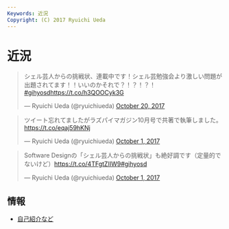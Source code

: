```yaml
---
Keywords: 近況
Copyright: (C) 2017 Ryuichi Ueda
---
```


# 近況 

<blockquote class="twitter-tweet" data-partner="tweetdeck"><p lang="ja" dir="ltr">シェル芸人からの挑戦状、連載中です！シェル芸勉強会より激しい問題が出題されてます！！いいのかそれで？！？！？！  <a href="https://twitter.com/hashtag/gihyosd?src=hash&amp;ref_src=twsrc%5Etfw">#gihyosd</a><a href="https://t.co/h3QOOCyk3G">https://t.co/h3QOOCyk3G</a></p>&mdash; Ryuichi Ueda (@ryuichiueda) <a href="https://twitter.com/ryuichiueda/status/921174085291229184?ref_src=twsrc%5Etfw">October 20, 2017</a></blockquote>
<script async src="//platform.twitter.com/widgets.js" charset="utf-8"></script>

<blockquote class="twitter-tweet" data-partner="tweetdeck"><p lang="ja" dir="ltr">ツイート忘れてましたがラズパイマガジン10月号で共著で執筆しました。<a href="https://t.co/eqaj59hKNj">https://t.co/eqaj59hKNj</a></p>&mdash; Ryuichi Ueda (@ryuichiueda) <a href="https://twitter.com/ryuichiueda/status/914385558259900416?ref_src=twsrc%5Etfw">October 1, 2017</a></blockquote>
<script async src="//platform.twitter.com/widgets.js" charset="utf-8"></script>

<blockquote class="twitter-tweet" data-partner="tweetdeck"><p lang="ja" dir="ltr">Software Designの「シェル芸人からの挑戦状」も絶好調です（定量的でないけど）<a href="https://t.co/4TFgtZIIW9">https://t.co/4TFgtZIIW9</a><a href="https://twitter.com/hashtag/gihyosd?src=hash&amp;ref_src=twsrc%5Etfw">#gihyosd</a></p>&mdash; Ryuichi Ueda (@ryuichiueda) <a href="https://twitter.com/ryuichiueda/status/914385956219662336?ref_src=twsrc%5Etfw">October 1, 2017</a></blockquote>
<script async src="//platform.twitter.com/widgets.js" charset="utf-8"></script>

## 情報

* [自己紹介など](/?page=09972)
